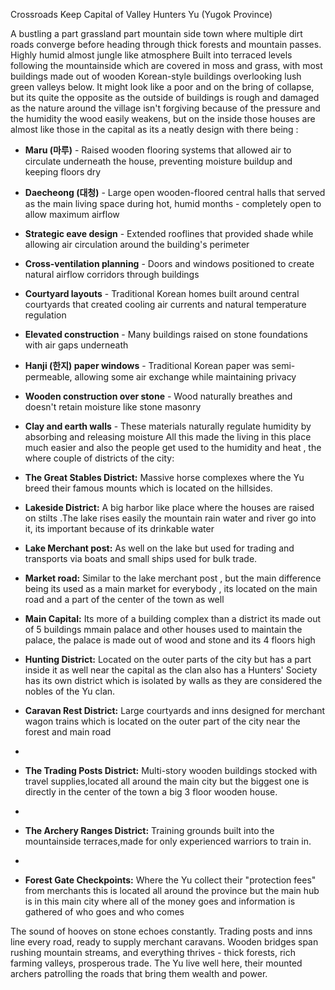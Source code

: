 Crossroads Keep Capital of Valley Hunters Yu (Yugok Province)

A bustling a part grassland part mountain side town where multiple dirt roads converge before heading through thick forests and mountain passes. Highly humid almost jungle like atmosphere Built into terraced levels following the mountainside which are covered in moss and grass, with most buildings made out of wooden Korean-style buildings overlooking lush green valleys below. It might look like a poor and on the bring of collapse, but its quite the opposite as the outside of buildings is rough and damaged as the nature around the village isn't forgiving because of the pressure and the humidity the wood easily weakens, but on the inside those houses are almost like those in the capital as its a neatly design with there being :
- **Maru (마루)** - Raised wooden flooring systems that allowed air to circulate underneath the house, preventing moisture buildup and keeping floors dry
- **Daecheong (대청)** - Large open wooden-floored central halls that served as the main living space during hot, humid months - completely open to allow maximum airflow
- **Strategic eave design** - Extended rooflines that provided shade while allowing air circulation around the building's perimeter
- **Cross-ventilation planning** - Doors and windows positioned to create natural airflow corridors through buildings
- **Courtyard layouts** - Traditional Korean homes built around central courtyards that created cooling air currents and natural temperature regulation
- **Elevated construction** - Many buildings raised on stone foundations with air gaps underneath
- **Hanji (한지) paper windows** - Traditional Korean paper was semi-permeable, allowing some air exchange while maintaining privacy
- **Wooden construction over stone** - Wood naturally breathes and doesn't retain moisture like stone masonry
- **Clay and earth walls** - These materials naturally regulate humidity by absorbing and releasing moisture
All this made the living in this place much easier and also the people get used to the humidity and heat , the where couple of districts of the city:
- **The Great Stables District:** Massive horse complexes where the Yu breed their famous mounts which is located on the hillsides.

- **Lakeside District:** A big harbor like place where the houses are raised on stilts .The lake rises easily the mountain rain water and river go into it, its important because of its drinkable water

- **Lake Merchant post:** As well on the lake but used for trading and transports via boats and small ships used for bulk trade.

- **Market road:** Similar to the lake merchant post , but the main difference being its used as a main market for everybody , its located on the main road and a part of the center of the town as well

- **Main Capital:** Its more of a building complex than a district its made out of 5 buildings mmain palace and other houses used to maintain the palace, the palace is made out of wood and stone and its 4 floors high

- **Hunting District:** Located on the outer parts of the city but has a part inside it as well near the capital as the clan also has a Hunters' Society has its own district which is isolated by walls as they are considered the nobles of the Yu clan.

- **Caravan Rest District:** Large courtyards and inns designed for merchant wagon trains which is located on the outer part of the city near the forest and main road
- 
- **The Trading Posts District:** Multi-story wooden buildings stocked with travel supplies,located all around the main city but the biggest one is directly in the center of the town a big 3 floor wooden house.
- 
- **The Archery Ranges District:** Training grounds built into the mountainside terraces,made for only experienced warriors to train in.
- 
- **Forest Gate Checkpoints:** Where the Yu collect their "protection fees" from merchants this is located all around the province but the main hub is in this main city where all of the money goes and information is gathered of who goes and who comes

The sound of hooves on stone echoes constantly. Trading posts and inns line every road, ready to supply merchant caravans. Wooden bridges span rushing mountain streams, and everything thrives - thick forests, rich farming valleys, prosperous trade. The Yu live well here, their mounted archers patrolling the roads that bring them wealth and power.
